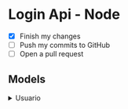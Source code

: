 # Login Api - Node

- [x] Finish my changes
- [ ] Push my commits to GitHub
- [ ] Open a pull request

## Models
<details>
<summary>Usuario</summary><br>
```js
{
  nome: "Name Example"
}
```
</details>

